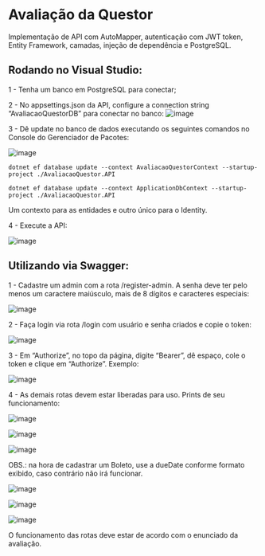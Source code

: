 # Avaliação da Questor

Implementação de API com AutoMapper, autenticação com JWT token, Entity Framework, camadas, injeção de dependência e PostgreSQL.

## Rodando no Visual Studio:

1 - Tenha um banco em PostgreSQL para conectar;

2 - No appsettings.json da API, configure a connection string “AvaliacaoQuestorDB” para conectar no banco:
![image](https://github.com/PauloVinicius97/AvaliacaoQuestor/assets/29510126/1f2f5eab-c11b-4346-9f69-69980bc18e2c)

3 - Dê update no banco de dados executando os seguintes comandos no Console do Gerenciador de Pacotes:

![image](https://github.com/PauloVinicius97/AvaliacaoQuestor/assets/29510126/4a85aa5f-aeb3-46d4-b2ab-5377da2cf6b3)

```
dotnet ef database update --context AvaliacaoQuestorContext --startup-project ./AvaliacaoQuestor.API
```

```
dotnet ef database update --context ApplicationDbContext --startup-project ./AvaliacaoQuestor.API
```

Um contexto para as entidades e outro único para o Identity.

4 - Execute a API:

![image](https://github.com/PauloVinicius97/AvaliacaoQuestor/assets/29510126/94f91308-4ecf-41b7-8744-280a11c02b97)

## Utilizando via Swagger:

1 - Cadastre um admin com a rota /register-admin. A senha deve ter pelo menos um caractere maiúsculo, mais de 8 dígitos e caracteres especiais:

![image](https://github.com/PauloVinicius97/AvaliacaoQuestor/assets/29510126/6aada332-5fd9-4ac9-9ea8-864cd3c2b8c7)

2 - Faça login via rota /login com usuário e senha criados e copie o token:

![image](https://github.com/PauloVinicius97/AvaliacaoQuestor/assets/29510126/66b33523-4591-4f3e-b622-04cb433a9dcf)

3 - Em “Authorize”, no topo da página, digite “Bearer”, dê espaço, cole o token e clique em “Authorize”. Exemplo:

![image](https://github.com/PauloVinicius97/AvaliacaoQuestor/assets/29510126/977b59be-bd45-48c5-8a0f-d8ee697eff36)

4 - As demais rotas devem estar liberadas para uso. Prints de seu funcionamento:

![image](https://github.com/PauloVinicius97/AvaliacaoQuestor/assets/29510126/1805f0eb-2b3d-4387-a57d-ae519b1402f6)

![image](https://github.com/PauloVinicius97/AvaliacaoQuestor/assets/29510126/8792feab-9894-4c50-802d-08bb2b797cd6)

![image](https://github.com/PauloVinicius97/AvaliacaoQuestor/assets/29510126/8c59ee15-d490-46aa-898d-a1c4145d742a)

OBS.: na hora de cadastrar um Boleto, use a dueDate conforme formato exibido, caso contrário não irá funcionar.

![image](https://github.com/PauloVinicius97/AvaliacaoQuestor/assets/29510126/f8d69d5d-08a4-42a5-9c78-b207abcf0601)

![image](https://github.com/PauloVinicius97/AvaliacaoQuestor/assets/29510126/6dd78ae0-78d5-4f62-b5c1-ac603cd85073)

![image](https://github.com/PauloVinicius97/AvaliacaoQuestor/assets/29510126/b647b879-8875-4363-9103-49c43c5853f5)

O funcionamento das rotas deve estar de acordo com o enunciado da avaliação.




